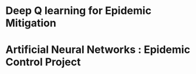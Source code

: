 # Deep Q learning for Epidemic Mitigation
 # Artificial Neural Networks : Epidemic Control Project  
